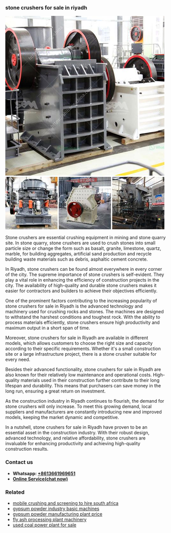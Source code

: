 <h3>stone crushers for sale in riyadh</h3><img src='1708587426.jpg' alt=''><p>Stone crushers are essential crushing equipment in mining and stone quarry site. In stone quarry, stone crushers are used to crush stones into small particle size or change the form such as basalt, granite, limestone, quartz, marble, for building aggregates, artificial sand production and recycle building waste materials such as debris, asphaltic cement concrete.</p><p>In Riyadh, stone crushers can be found almost everywhere in every corner of the city. The supreme importance of stone crushers is self-evident. They play a vital role in enhancing the efficiency of construction projects in the city. The availability of high-quality and durable stone crushers makes it easier for contractors and builders to achieve their objectives efficiently.</p><p>One of the prominent factors contributing to the increasing popularity of stone crushers for sale in Riyadh is the advanced technology and machinery used for crushing rocks and stones. The machines are designed to withstand the harshest conditions and toughest rock. With the ability to process materials efficiently, stone crushers ensure high productivity and maximum output in a short span of time.</p><p>Moreover, stone crushers for sale in Riyadh are available in different models, which allows customers to choose the right size and capacity according to their specific requirements. Whether it's a small construction site or a large infrastructure project, there is a stone crusher suitable for every need.</p><p>Besides their advanced functionality, stone crushers for sale in Riyadh are also known for their relatively low maintenance and operational costs. High-quality materials used in their construction further contribute to their long lifespan and durability. This means that purchasers can save money in the long run, ensuring a great return on investment.</p><p>As the construction industry in Riyadh continues to flourish, the demand for stone crushers will only increase. To meet this growing demand, local suppliers and manufacturers are constantly introducing new and improved models, keeping the market dynamic and competitive.</p><p>In a nutshell, stone crushers for sale in Riyadh have proven to be an essential asset in the construction industry. With their robust design, advanced technology, and relative affordability, stone crushers are invaluable for enhancing productivity and achieving high-quality construction results.</p><h3>Contact us</h3><ul><li><strong>Whatsapp:&nbsp;<a href="https://wa.me/8613661969651">+8613661969651</a></strong></li><li><a href="https://swt.shibang-china.com/?git&amp;zhl&amp;stone crushers for sale in riyadh"><strong>Online Service(chat now)</strong></a></li></ul><h3>Related</h3><ul><li><a href='mobile crushing and screening to hire south africa.md'>mobile crushing and screening to hire south africa</a></li><li><a href='gypsum powder industry basic machines.md'>gypsum powder industry basic machines</a></li><li><a href='gypsum powder manufacturing plant price.md'>gypsum powder manufacturing plant price</a></li><li><a href='fly ash processing plant machinery.md'>fly ash processing plant machinery</a></li><li><a href='used coal power plant for sale.md'>used coal power plant for sale</a></li></ul>